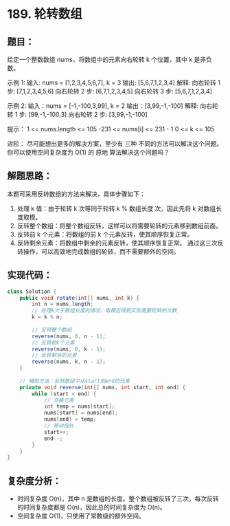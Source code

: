 # 189. 轮转数组

## 题目：
给定一个整数数组 nums，将数组中的元素向右轮转 k 个位置，其中 k 是非负数。

示例 1:
输入: nums = [1,2,3,4,5,6,7], k = 3
输出: [5,6,7,1,2,3,4]
解释:
向右轮转 1 步: [7,1,2,3,4,5,6]
向右轮转 2 步: [6,7,1,2,3,4,5]
向右轮转 3 步: [5,6,7,1,2,3,4]

示例 2:
输入：nums = [-1,-100,3,99], k = 2
输出：[3,99,-1,-100]
解释: 
向右轮转 1 步: [99,-1,-100,3]
向右轮转 2 步: [3,99,-1,-100]

提示：
1 <= nums.length <= 105
-231 <= nums[i] <= 231 - 1
0 <= k <= 105

进阶：
尽可能想出更多的解决方案，至少有 三种 不同的方法可以解决这个问题。
你可以使用空间复杂度为 O(1) 的 原地 算法解决这个问题吗？



## 解题思路：
本题可采用反转数组的方法来解决，具体步骤如下：
1. 处理 k 值：由于轮转 k 次等同于轮转 k % 数组长度 次，因此先将 k 对数组长度取模。
2. 反转整个数组：将整个数组反转，这样可以将需要轮转的元素移到数组前面。
3. 反转前 k 个元素：将数组的前 k 个元素反转，使其顺序恢复正常。
4. 反转剩余元素：将数组中剩余的元素反转，使其顺序恢复正常。
通过这三次反转操作，可以高效地完成数组的轮转，而不需要额外的空间。



## 实现代码：
```java
class Solution {
    public void rotate(int[] nums, int k) {
        int n = nums.length;
        // 处理k大于数组长度的情况，取模后得到实际需要轮转的次数
        k = k % n;
        
        // 反转整个数组
        reverse(nums, 0, n - 1);
        // 反转前k个元素
        reverse(nums, 0, k - 1);
        // 反转剩余的元素
        reverse(nums, k, n - 1);
    }
    
    // 辅助方法：反转数组中从start到end的元素
    private void reverse(int[] nums, int start, int end) {
        while (start < end) {
            // 交换元素
            int temp = nums[start];
            nums[start] = nums[end];
            nums[end] = temp;
            // 移动指针
            start++;
            end--;
        }
    }
}
```



## 复杂度分析：
* 时间复杂度
O(n)，其中 n 是数组的长度。整个数组被反转了三次，每次反转的时间复杂度都是 O(n)，因此总的时间复杂度为 O(n)。
* 空间复杂度
O(1)，只使用了常数级的额外空间。
